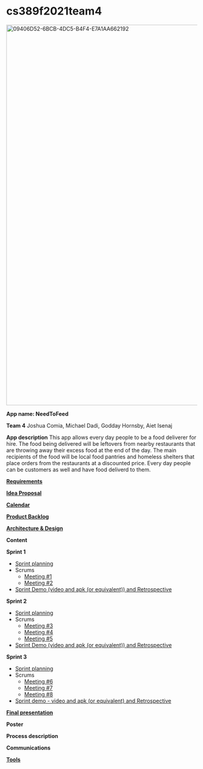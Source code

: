 # cs389f2021team4

<img width="1004" alt="09406D52-6BCB-4DC5-B4F4-E7A1AA662192" src="https://user-images.githubusercontent.com/56610578/137247893-6b83ab34-b91b-40ed-a22d-10a98d452561.png">

**App name: NeedToFeed**

**Team 4**
Joshua Comia, Michael Dadi, Godday Hornsby, Aiet Isenaj

**App description**
This app allows every day people to be a food deliverer for hire. The food being delivered will be leftovers from nearby restaurants that are throwing away their excess food at the end of the day. The main recipients of the food will be local food pantries and homeless shelters that place orders from the restaurants at a discounted price. Every day people can be customers as well and have food deliverd to them. 

**[Requirements](https://docs.google.com/document/d/1fByUMj14SOC8yyaslVtjSOXiJ0X6Pju5OcWudXjzSLQ/edit)**

**[Idea Proposal](https://docs.google.com/document/d/1myNQ0vCv3csvUHNCxaGrRvblIJUP7GrtdO9Pc5oIWsI/edit?usp=sharing)**

**[Calendar](https://calendar.google.com/calendar/u/0/r?cid=aXZoMmU3NjhzMjRkdGlxZWYwcXZvbzhxcjBAZ3JvdXAuY2FsZW5kYXIuZ29vZ2xlLmNvbQ)**

**[Product Backlog](https://docs.google.com/spreadsheets/d/18TeZD5kjH-MdaVyieT838qLmpDBPZzqjcP_K8N54koc/edit#gid=8)**

**[Architecture & Design](https://docs.google.com/document/d/1fU9g1XKIAkZ-jqyQeuH9UI0rQuGLT99j6csM69s62YI/edit?usp=sharing)**

**Content**

**Sprint 1**

* [Sprint planning](https://docs.google.com/document/d/160EMU8goBun1mPfV3bpYywHnhNzQFNsKMDnZ8jmwB6g/edit?usp=sharing)
* Scrums
  * [Meeting #1](https://docs.google.com/document/d/1deXbhzUQBQNgL3CeBjr_yb8jWzou4hpxYLOdRVvTJBM/edit?usp=sharing)
  * [Meeting #2](https://docs.google.com/document/d/1Dc35g6dtI4J33hc7TOF-yuOuaE26IoMRB8c64Cqem3E/edit?usp=sharing)
* [Sprint Demo (video and apk (or equivalent)) and Retrospective](https://docs.google.com/document/d/1MVtMBtSw0W2DwzYEi7iGZ5nVnBdOMKgXQlFxPtxt0V4/edit?usp=sharing)

**Sprint 2**

* [Sprint planning](https://docs.google.com/document/d/16zmUfbY2fNL5_J6tIGPjsQtgagUPBz3lm2UAvUzAIzE/edit?usp=sharing)
* Scrums
  * [Meeting #3](https://docs.google.com/document/d/1yj85sSSWVuuXj_-uq7doz4UaEWi59epugUUpmCnpug8/edit?usp=sharing)
  * [Meeting #4](https://docs.google.com/document/d/1Y2JN-SIZWAFj2vDBEKkb0n-NHOHyc-y0-DzHHeW-XuM/edit?usp=sharing)
  * [Meeting #5](https://docs.google.com/document/d/1a-lo29esci0nwC5Q6HWTGf8SDW7hwEgrNWx-q0GVpoc/edit?usp=sharing)
* [Sprint Demo (video and apk (or equivalent)) and Retrospective](https://docs.google.com/document/d/1ThOQ87HxEWXH7I8ipw-TbAYuw9s82XBg82T6Wk6v3Rc/edit?usp=sharing)

**Sprint 3** 

* [Sprint planning](https://docs.google.com/document/d/1PFaM36iB5LDLQM7U4FpNp728I9S-_8qKcu792fl-BKA/edit?usp=sharing)
* Scrums
  * [Meeting #6](https://docs.google.com/document/d/1Kg8HOVXcuTg0HOHztk0gS_ebQgV-khjxliTweSkayZo/edit?usp=sharing)
  * [Meeting #7](https://docs.google.com/document/d/1WHKQwLmP4-cagnDb4rCF6bxGZ-26W3CrMRjp8JPfNlk/edit?usp=sharing)
  * [Meeting #8](https://docs.google.com/document/d/1jf5klQHjnOUzqNWZ2nH4ZQ897ZzHq8lwDMLqGIdfsoU/edit?usp=sharing)
* [Sprint demo - video and apk (or equivalent) and Retrospective](https://docs.google.com/document/d/1LncZX2Fpy8_PWlZODvLWM1L3Jbm-X75BLeLJKp0wL9A/edit?usp=sharing)

**[Final presentation](https://docs.google.com/presentation/d/1XrnbE0gxreElD--cij2Ze7gt2nuzS-68JoqY7KQuDQ4/edit?usp=sharing)**

**Poster**

**Process description**

**Communications**

**[Tools](https://docs.google.com/document/d/1SutW3pASUAu2saJW3yfrb_OxUHA511Y2zvE6VXVRWq0/edit?usp=sharing)**
